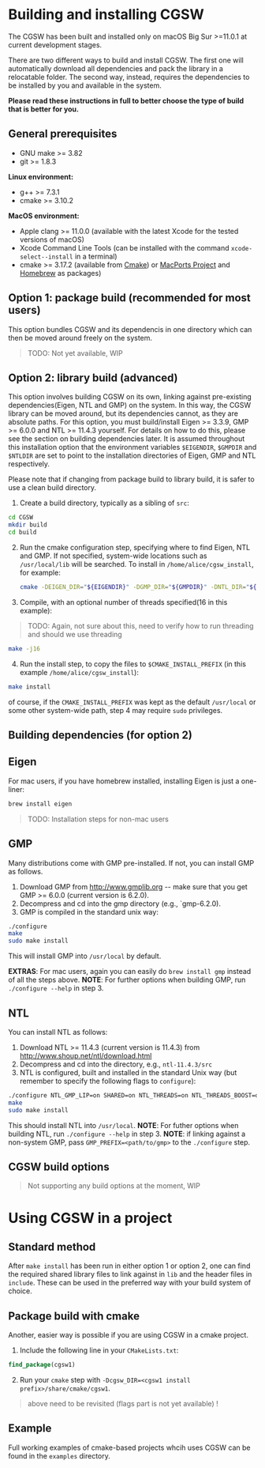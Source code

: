 # Building and installing CGSW

The CGSW has been built and installed only on macOS Big Sur >=11.0.1 at current development stages.

There are two different ways to build and install CGSW. The first one will automatically download
all dependencies and pack the library in a relocatable folder. The second way, instead, requires the dependencies
to be installed by you and available in the system.

**Please read these instructions in full to better choose the type of build that is better for you.**

## General prerequisites
- GNU make >= 3.82
- git >= 1.8.3

**Linux environment:**
- g++ >= 7.3.1
- cmake >= 3.10.2

**MacOS environment:**
- Apple clang >= 11.0.0 (available with the latest Xcode for the tested versions of macOS)
- Xcode Command Line Tools (can be installed with the command `xcode-select--install` in a terminal)
- cmake >= 3.17.2 (available from [Cmake](https://cmake.org/)) or [MacPorts Project](https://www.macports.org/)
and [Homebrew](https://brew.sh/) as packages)
  
## Option 1: package build (recommended for most users)
This option bundles CGSW and its dependencis in one directory which can then be moved around freely 
on the system. 

> TODO: Not yet available, WIP

## Option 2: library build (advanced)
This option involves building CGSW on its own, linking against pre-existing dependencies(Eigen, NTL and GMP) on the system.
In this way, the CGSW library can be moved around, but its dependencies cannot, as they are absolute paths. For this option, 
you must build/install Eigen >= 3.3.9, GMP >= 6.0.0 and NTL >= 11.4.3 yourself. For details on how to do this, please see the section on 
building dependencies later. It is assumed throughout this installation option that the environment variables
`$EIGENDIR`, `$GMPDIR` and `$NTLDIR` are set to point to the installation directories of Eigen, GMP and NTL respectively.

Please note that if changing from package build to library build, it is safer to use a clean build directory.

1. Create a build directory, typically as a sibling of `src`:
```bash
cd CGSW
mkdir build
cd build
```

2. Run the cmake configuration step, specifying where to find Eigen, NTL and GMP. If not specified, system-wide
locations such as `/usr/local/lib` will be searched. To install in `/home/alice/cgsw_install`, for example:
   ```bash
   cmake -DEIGEN_DIR="${EIGENDIR}" -DGMP_DIR="${GMPDIR}" -DNTL_DIR="${NTLDIR}" -DCMAKE_INSTALL_PREFIX=/home/alice/cgsw_install ..
   ```
   
3. Compile, with an optional number of threads specified(16 in this example):
> TODO: Again, not sure about this, need to verify how to run threading and should we use threading
```bash
make -j16
```

4. Run the install step, to copy the files to `$CMAKE_INSTALL_PREFIX` (in this example `/home/alice/cgsw_install`):
```bash
make install
```
of course, if the `CMAKE_INSTALL_PREFIX` was kept as the default `/usr/local` or some other system-wide path, 
step 4 may require `sudo` privileges.

## Building dependencies (for option 2)

## Eigen
For mac users, if you have homebrew installed, installing Eigen is just a one-liner:
```bash
brew install eigen
```
> TODO: Installation steps for non-mac users

## GMP
Many distributions come with GMP pre-installed. If not, you can install GMP as follows.
1. Download GMP from http://www.gmplib.org -- make sure that you get GMP >= 6.0.0 (current version is 6.2.0).
2. Decompress and cd into the gmp directory (e.g., `gmp-6.2.0).
3. GMP is compiled in the standard unix way:
```bash
./configure
make
sudo make install
```
This will install GMP into `/usr/local` by default.

**EXTRAS**: For mac users, again you can easily do `brew install gmp` instead of all the steps above.
**NOTE**: For further options when building GMP, run `./configure --help` in step 3.

## NTL
You can install NTL as follows:
1. Download NTL >= 11.4.3 (current version is 11.4.3) from http://www.shoup.net/ntl/download.html
2. Decompress and cd into the directory, e.g., `ntl-11.4.3/src`
3. NTL is configured, built and installed in the standard Unix way (but remember to specify the following flags to `configure`):

```bash
./configure NTL_GMP_LIP=on SHARED=on NTL_THREADS=on NTL_THREADS_BOOST=on
make
sudo make install
```
This should install NTL into `/usr/local`.
**NOTE**: For futher options when building NTL, run `./configure --help` in step 3.
**NOTE**: if linking against a non-system GMP, pass `GMP_PREFIX=<path/to/gmp>` to the `./configure` step.



## CGSW build options
> Not supporting any build options at the moment, WIP


# Using CGSW in a project
## Standard method

After `make install` has been run in either option 1 or option 2, one can find the required shared library
files to link against in `lib` and the header files in `include`. These can be used in the preferred way with 
your build system of choice.

## Package build with cmake
Another, easier way is possible if you are using CGSW in a cmake project.
1. Include the following line in your `CMakeLists.txt`:
```cmake
find_package(cgsw1)
```

2. Run your `cmake` step with `-Dcgsw_DIR=<cgsw1 install prefix>/share/cmake/cgsw1`.
> above need to be revisited (flags part is not yet available) !

## Example
Full working examples of cmake-based projects whcih uses CGSW can be found in the `examples` directory.